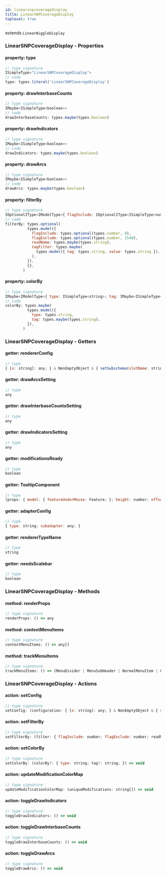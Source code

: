 ```yaml
---
id: linearsnpcoveragedisplay
title: LinearSNPCoverageDisplay
toplevel: true
---
```

extends `LinearWiggleDisplay`



### LinearSNPCoverageDisplay - Properties
#### property: type



```js
// type signature
ISimpleType<"LinearSNPCoverageDisplay">
// code
type: types.literal('LinearSNPCoverageDisplay')
```

#### property: drawInterbaseCounts



```js
// type signature
IMaybe<ISimpleType<boolean>>
// code
drawInterbaseCounts: types.maybe(types.boolean)
```

#### property: drawIndicators



```js
// type signature
IMaybe<ISimpleType<boolean>>
// code
drawIndicators: types.maybe(types.boolean)
```

#### property: drawArcs



```js
// type signature
IMaybe<ISimpleType<boolean>>
// code
drawArcs: types.maybe(types.boolean)
```

#### property: filterBy



```js
// type signature
IOptionalIType<IModelType<{ flagInclude: IOptionalIType<ISimpleType<number>, [undefined]>; flagExclude: IOptionalIType<ISimpleType<number>, [undefined]>; readName: IMaybe<...>; tagFilter: IMaybe<...>; }, {}, _NotCustomized, _NotCustomized>, [...]>
// code
filterBy: types.optional(
          types.model({
            flagInclude: types.optional(types.number, 0),
            flagExclude: types.optional(types.number, 1540),
            readName: types.maybe(types.string),
            tagFilter: types.maybe(
              types.model({ tag: types.string, value: types.string }),
            ),
          }),
          {},
        )
```

#### property: colorBy



```js
// type signature
IMaybe<IModelType<{ type: ISimpleType<string>; tag: IMaybe<ISimpleType<string>>; }, {}, _NotCustomized, _NotCustomized>>
// code
colorBy: types.maybe(
          types.model({
            type: types.string,
            tag: types.maybe(types.string),
          }),
        )
```


### LinearSNPCoverageDisplay - Getters
#### getter: rendererConfig



```js
// type
{ [x: string]: any; } & NonEmptyObject & { setSubschema(slotName: string, data: unknown): any; } & IStateTreeNode<AnyConfigurationSchemaType>
```

#### getter: drawArcsSetting



```js
// type
any
```

#### getter: drawInterbaseCountsSetting



```js
// type
any
```

#### getter: drawIndicatorsSetting



```js
// type
any
```

#### getter: modificationsReady



```js
// type
boolean
```

#### getter: TooltipComponent



```js
// type
(props: { model: { featureUnderMouse: Feature; }; height: number; offsetMouseCoord: Coord; clientMouseCoord: Coord; clientRect?: DOMRect; }) => Element
```

#### getter: adapterConfig



```js
// type
{ type: string; subadapter: any; }
```

#### getter: rendererTypeName



```js
// type
string
```

#### getter: needsScalebar



```js
// type
boolean
```


### LinearSNPCoverageDisplay - Methods
#### method: renderProps



```js
// type signature
renderProps: () => any
```

#### method: contextMenuItems



```js
// type signature
contextMenuItems: () => any[]
```

#### method: trackMenuItems



```js
// type signature
trackMenuItems: () => (MenuDivider | MenuSubHeader | NormalMenuItem | CheckboxMenuItem | RadioMenuItem | SubMenuItem | { ...; })[]
```


### LinearSNPCoverageDisplay - Actions
#### action: setConfig



```js
// type signature
setConfig: (configuration: { [x: string]: any; } & NonEmptyObject & { setSubschema(slotName: string, data: unknown): any; } & IStateTreeNode<AnyConfigurationSchemaType>) => void
```

#### action: setFilterBy



```js
// type signature
setFilterBy: (filter: { flagInclude: number; flagExclude: number; readName?: string; tagFilter?: { tag: string; value: string; }; }) => void
```

#### action: setColorBy



```js
// type signature
setColorBy: (colorBy?: { type: string; tag?: string; }) => void
```

#### action: updateModificationColorMap



```js
// type signature
updateModificationColorMap: (uniqueModifications: string[]) => void
```

#### action: toggleDrawIndicators



```js
// type signature
toggleDrawIndicators: () => void
```

#### action: toggleDrawInterbaseCounts



```js
// type signature
toggleDrawInterbaseCounts: () => void
```

#### action: toggleDrawArcs



```js
// type signature
toggleDrawArcs: () => void
```

 
